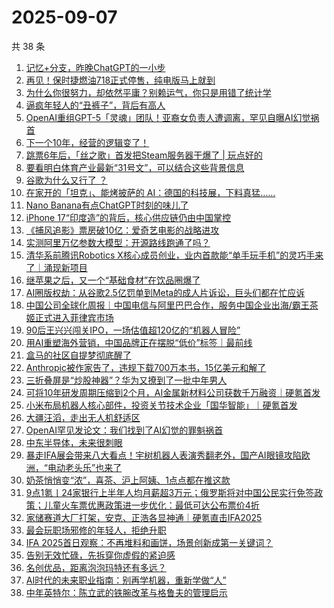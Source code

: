 # 2025-09-07

共 38 条

<!-- BEGIN 36KR -->
<!-- 最后更新时间 2025-09-07 15:07:50 +0800 -->
1. [记忆+分支，昨晚ChatGPT的一小步](https://36kr.com/p/3454954841134726)
1. [再见！保时捷燃油718正式停售，纯电版马上就到](https://36kr.com/p/3455261407041156)
1. [为什么你很努力，却依然平庸？别赖运气，你只是用错了统计学](https://36kr.com/p/3413913108270723)
1. [逼疯年轻人的“丑裤子”，背后有高人](https://36kr.com/p/3454927005635971)
1. [OpenAI重组GPT-5「灵魂」团队！亚裔女负责人遭调离，罕见自曝AI幻觉祸首](https://36kr.com/p/3455279285294724)
1. [下一个10年，经营的逻辑变了！](https://36kr.com/p/3455283653842569)
1. [跳票6年后，「丝之歌」首发把Steam服务器干爆了 | 玩点好的](https://36kr.com/p/3454728942704006)
1. [要看明白体育产业最新“31号文”，可以结合这些背景信息](https://36kr.com/p/3454783412164228)
1. [谷歌为什么又行了 ？](https://36kr.com/p/3454955134425476)
1. [在家开的「坦克」、能烤披萨的 AI：德国的科技展，下料真猛……](https://36kr.com/p/3454633713768070)
1. [Nano Banana有点ChatGPT时刻的味儿了](https://36kr.com/p/3456038662870406)
1. [iPhone 17“印度造”的背后，核心供应链仍由中国掌控](https://36kr.com/p/3456035586856322)
1. [《捕风追影》票房破10亿：爱奇艺电影的战略进攻](https://36kr.com/p/3455931005490822)
1. [实测阿里万亿参数大模型：开源路线跑通了吗？](https://36kr.com/p/3454846835972227)
1. [清华系前腾讯Robotics X核心成员创业，业内首款能“单手玩手机”的灵巧手来了｜涌现新项目](https://36kr.com/p/3455885992875650)
1. [继苹果之后，又一个“基础食材”在饮品圈爆了](https://36kr.com/p/3455986021734017)
1. [AI圈版权劫：从谷歌2.5亿罚单到Meta的成人片诉讼，巨头们都在忙应诉](https://36kr.com/p/3455274060191110)
1. [中国公司全球化周报｜中国电信与阿里巴巴合作，服务中国企业出海/霸王茶姬正式进入菲律宾市场](https://36kr.com/p/3455961860183684)
1. [90后王兴兴闯关IPO，一场估值超120亿的“机器人冒险”](https://36kr.com/p/3456193708791168)
1. [用AI重塑海外营销，中国品牌正在摆脱“低价”标签｜最前线](https://36kr.com/p/3454877044561543)
1. [盒马的社区自提梦彻底醒了](https://36kr.com/p/3454857434470533)
1. [Anthropic被作家告了，违规下载700万本书，15亿美元和解了](https://36kr.com/p/3454839922595200)
1. [三折叠屏是“炒股神器”？华为又撩到了一批中年男人](https://36kr.com/p/3454787723564674)
1. [可将10年研发周期压缩到2个月，AI金属新材料公司获数千万融资｜硬氪首发](https://36kr.com/p/3454804405949832)
1. [小米布局机器人核心部件，投资关节技术企业「国华智能」｜硬氪首发](https://36kr.com/p/3454790669260416)
1. [大疆汪滔，走出无人机舒适区](https://36kr.com/p/3454725249799560)
1. [OpenAI罕见发论文：我们找到了AI幻觉的罪魁祸首](https://36kr.com/p/3454673562769025)
1. [中东半导体，未来很刺眼](https://36kr.com/p/3454715391661447)
1. [暴走IFA展会带来八大看点！宇树机器人表演秀翻老外，国产AI眼镜攻陷欧洲，“电动老头乐”也来了](https://36kr.com/p/3454495014377097)
1. [奶茶悄悄变“浓”，喜茶、沪上阿姨、1点点都在推这款](https://36kr.com/p/3454570197161608)
1. [9点1氪丨24家银行上半年人均月薪超3万元；俄罗斯将对中国公民实行免签政策；儿童火车票优惠政策进一步优化：最低可达公布票价4折](https://36kr.com/p/3454531368195719)
1. [家储赛道大厂打架，安克、正浩各显神通｜硬氪直击IFA2025](https://36kr.com/p/3453978225628802)
1. [最会玩职场邪修的年轻人，拒绝升职](https://36kr.com/p/3454504371000965)
1. [IFA 2025首日观察：不再堆料和画饼，场景创新成第一关键词？](https://36kr.com/p/3454025752353154)
1. [告别无效忙碌，先拆穿你虚假的紧迫感](https://36kr.com/p/3454490162484869)
1. [名创优品，距离泡泡玛特还有多远？](https://36kr.com/p/3453845227591046)
1. [AI时代的未来职业指南：别再学机器，重新学做“人”](https://36kr.com/p/3412946116218244)
1. [中年英特尔：陈立武的铁腕改革与格鲁夫的管理启示](https://36kr.com/p/3453403914540676)
<!-- END 36KR -->